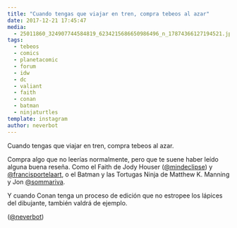 ```yaml
---
title: "Cuando tengas que viajar en tren, compra tebeos al azar"
date: 2017-12-21 17:45:47
media: 
  - 25011860_324907744584819_6234215686650986496_n_17874366127194521.jpg
tags: 
  - tebeos
  - comics
  - planetacomic
  - forum
  - idw
  - dc
  - valiant
  - faith
  - conan
  - batman
  - ninjaturtles
template: instagram
author: neverbot
---
```


Cuando tengas que viajar en tren, compra tebeos al azar.

Compra algo que no leerías normalmente, pero que te suene haber leído alguna buena reseña. Como el Faith de Jody Houser ([@mindeclipse](https://instagram.com/mindeclipse)) y [@francisportelaart](https://instagram.com/francisportelaart), o el Batman y las Tortugas Ninja de Matthew K. Manning y Jon [@sommariva](https://instagram.com/sommariva).

Y cuando Conan tenga un proceso de edición que no estropee los lápices del dibujante, también valdrá de ejemplo.

([@neverbot](https://instagram.com/neverbot))
